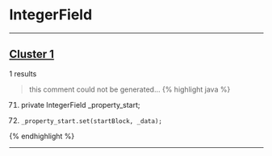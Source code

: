 # IntegerField

***

## [Cluster 1](./1)
1 results
> this comment could not be generated...
{% highlight java %}
71. private IntegerField      _property_start;
184.     _property_start.set(startBlock, _data);
{% endhighlight %}

***

